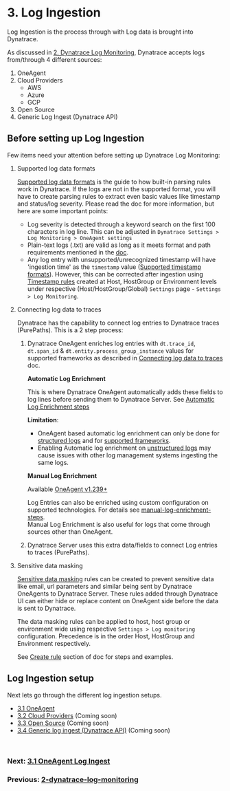 # 3. Log Ingestion

Log Ingestion is the process through with Log data is brought into Dynatrace. 

As discussed in [2. Dynatrace Log Monitoring](2-dynatrace-log-monitoring.md), Dynatrace accepts logs from/through 4 different sources:
1. OneAgent
2. Cloud Providers
	- AWS
	- Azure
	- GCP
3. Open Source
4. Generic Log Ingest (Dynatrace API)

## Before setting up Log Ingestion
Few items need your attention before setting up Dynatrace Log Monitoring:
1. Supported log data formats
	
	[Supported log data formats](https://www.dynatrace.com/support/help/shortlink/log-monitoring-supported-format) is the guide to how built-in parsing rules work in Dynatrace. If the logs are not in the supported format, you will have to create parsing rules to extract even basic values like timestamp and status/log severity. Please read the doc for more information, but here are some important points:
	- Log severity is detected through a keyword search on the first 100 characters in log line. This can be adjusted in `Dynatrace Settings > Log Monitoring > OneAgent settings`
	- Plain-text logs (.txt) are valid as long as it meets format and path requirements mentioned in the [doc](https://www.dynatrace.com/support/help/how-to-use-dynatrace/log-monitoring/log-monitoring-configuration/log-data-format).
	- Any log entry with unsupported/unrecognized timestamp will have 'ingestion time' as the `timestamp` value ([Supported timestamp formats](https://www.dynatrace.com/support/help/how-to-use-dynatrace/log-monitoring/log-monitoring-configuration/timestamp-data-format)).  However, this can be corrected after ingestion using [Timestamp rules](https://www.dynatrace.com/support/help/shortlink/log-monitoring-timestamp-configuration#timestamp-rules) created at Host, HostGroup or Environment levels under respective (Host/HostGroup/Global) `Settings` page -  `Settings > Log Monitoring`.

2. Connecting log data to traces
   
	Dynatrace has the capability to connect log entries to Dynatrace traces (PurePaths). This is a 2 step process:
	1. Dynatrace OneAgent enriches log entries with `dt.trace_id`, `dt.span_id` & `dt.entity.process_group_instance` values for supported frameworks as described in [Connecting log data to traces](https://www.dynatrace.com/support/help/shortlink/log-monitoring-log-enrichment) doc. 
	   
	   **Automatic Log Enrichment**
	   
	   This is where Dynatrace OneAgent automatically adds these fields to log lines before sending them to Dynatrace Server. See [Automatic Log Enrichment steps](https://www.dynatrace.com/support/help/shortlink/log-monitoring-log-enrichment#enabledisable-automatic-log-enrichment-for-a-specific-technology) 
	   
	   **Limitation**: 
	   - OneAgent based automatic log enrichment can only be done for [structured logs](1-log-monitoring.md#structured-logs) and for [supported frameworks](https://www.dynatrace.com/support/help/shortlink/log-monitoring-log-enrichment#supported-frameworks). 
	   - Enabling Automatic log enrichment on [unstructured logs](1-log-monitoring.md#unstructured-logs) may cause issues with other log management systems ingesting the same logs.
	   
	   **Manual Log Enrichment** 
	   
	   Available [OneAgent v1.239+](checklist-minimum-dynatrace-versions.md)
	   
	   Log Entries can also be enriched using custom configuration on supported technologies. For details see [manual-log-enrichment-steps](manual-log-enrichment-steps.md).  
	   Manual Log Enrichment is also useful for logs that come through sources other than OneAgent.
	   
	2. Dynatrace Server uses this extra data/fields to connect Log entries to traces (PurePaths). 
	
3. Sensitive data masking
	
	[Sensitive data masking](https://www.dynatrace.com/support/help/shortlink/log-monitoring-mask-sensitive-data) rules can be created to prevent sensitive data like email, url parameters and similar being sent by Dynatrace OneAgents to Dynatrace Server. These rules added through Dynatrace UI can either hide or replace content on OneAgent side before the data is sent to Dynatrace.

	The data masking rules can be applied to host, host group or environment wide using respective `Settings > Log monitoring` configuration. Precedence is in the order Host, HostGroup and Environment respectively.

	See [Create rule](https://www.dynatrace.com/support/help/shortlink/log-monitoring-mask-sensitive-data#create-rule) section of doc for steps and examples.

## Log Ingestion setup

Next lets go through the different log ingestion setups.
- [3.1 OneAgent](3.1-oneAgent.md)
- [3.2 Cloud Providers](3.2-cloud-providers.md) (Coming soon)
- [3.3 Open Source](3.3-open-source.md) (Coming soon)
- [3.4 Generic log ingest (Dynatrace API)](3.4-generic-log-ingest-dynatrace-api.md) (Coming soon)

<br/>

### Next: [3.1 OneAgent Log Ingest](3.1-oneAgent.md)

### Previous: [2-dynatrace-log-monitoring](2-dynatrace-log-monitoring.md) 
